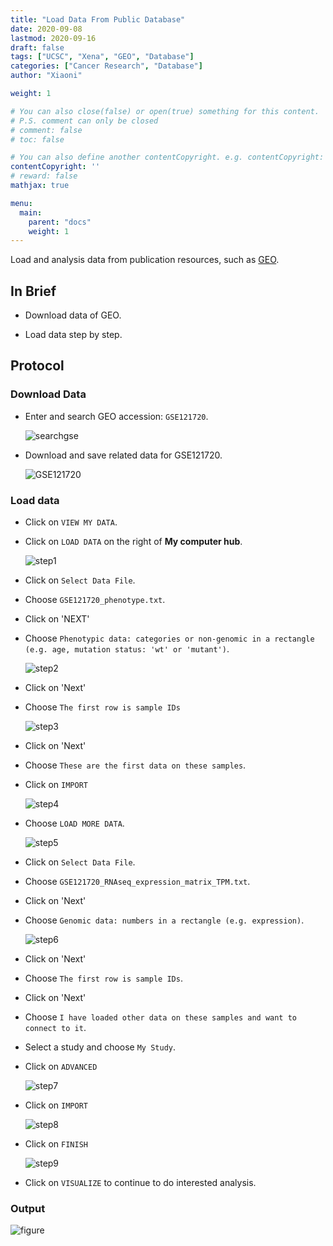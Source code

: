 ```yaml
---
title: "Load Data From Public Database"
date: 2020-09-08
lastmod: 2020-09-16
draft: false
tags: ["UCSC", "Xena", "GEO", "Database"]
categories: ["Cancer Research", "Database"]
author: "Xiaoni"

weight: 1

# You can also close(false) or open(true) something for this content.
# P.S. comment can only be closed
# comment: false
# toc: false

# You can also define another contentCopyright. e.g. contentCopyright: "This is another copyright."
contentCopyright: ''
# reward: false
mathjax: true

menu:
  main:
    parent: "docs"
    weight: 1
---
```


Load and analysis data from publication resources, such as [GEO](https://www.ncbi.nlm.nih.gov/geo/).

<!--more-->

## In Brief

- Download data of GEO.

- Load data step by step.

## Protocol

### Download Data

- Enter and search GEO accession: `GSE121720`.
  
  ![searchgse](searchGSE121720.png)

- Download and save related data for GSE121720.
  
  ![GSE121720](GSE121720.png)

### Load data

- Click on `VIEW MY DATA`.
  
- Click on `LOAD DATA` on the right of **My computer hub**.

  ![step1](step1.png)

- Click on `Select Data File`.

- Choose `GSE121720_phenotype.txt`.

- Click on 'NEXT'

- Choose `Phenotypic data: categories or non-genomic in a rectangle (e.g. age, mutation status: 'wt' or 'mutant')`.

  ![step2](step2.png)

- Click on 'Next'

- Choose `The first row is sample IDs`

  ![step3](step3.png)

- Click on 'Next'

- Choose `These are the first data on these samples`.

- Click on `IMPORT`

  ![step4](step4.png)

- Choose `LOAD MORE DATA`.

  ![step5](step5.png)

- Click on `Select Data File`.

- Choose `GSE121720_RNAseq_expression_matrix_TPM.txt`.

- Click on 'Next'

- Choose `Genomic data: numbers in a rectangle (e.g. expression)`.

  ![step6](step6.png)

- Click on 'Next'

- Choose `The first row is sample IDs`.

- Click on 'Next'

- Choose `I have loaded other data on these samples and want to connect to it`.

- Select a study and choose `My Study`.

- Click on `ADVANCED`

  ![step7](step7.png)

- Click on `IMPORT`

  ![step8](step8.png)

- Click on `FINISH`

  ![step9](step_over.png)

- Click on `VISUALIZE` to continue to do interested analysis.
  
### Output

  ![figure](IDH1Mutation_Expression.png)
  